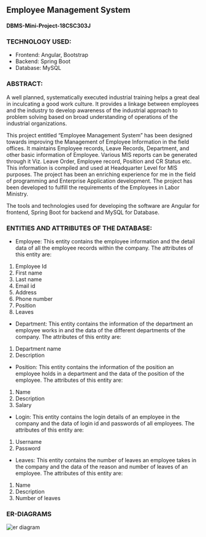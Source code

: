 ## Employee Management System
#### DBMS-Mini-Project-18CSC303J

### TECHNOLOGY USED:
* Frontend: Angular, Bootstrap
* Backend: Spring Boot
* Database: MySQL

### ABSTRACT:
A well planned, systematically executed industrial training helps a great deal in inculcating a
good work culture. It provides a linkage between employees and the industry to develop
awareness of the industrial approach to problem solving based on broad understanding of
operations of the industrial organizations.

This project entitled “Employee Management System” has been designed towards improving the
Management of Employee Information in the field offices. It maintains Employee records, Leave
Records, Department, and other basic information of Employee. Various MIS reports can be
generated through it Viz. Leave Order, Employee record, Position and CR Status etc. This
information is compiled and used at Headquarter Level for MIS purposes.
The project has been an enriching experience for me in the field of programming and Enterprise
Application development. The project has been developed to fulfill the requirements of the
Employees in Labor Ministry.

The tools and technologies used for developing the software are Angular for frontend, Spring
Boot for backend and MySQL for Database.

### ENTITIES AND ATTRIBUTES OF THE DATABASE:

* Employee: This entity contains the employee information and the detail data of all the
employee records within the company. The attributes of this entity are:
1. Employee Id
2. First name
3. Last name
4. Email id
5. Address
6. Phone number
7. Position
8. Leaves

* Department: This entity contains the information of the department an employee works in
and the data of the different departments of the company. The attributes of this entity are:
1. Department name
2. Description

* Position: This entity contains the information of the position an employee holds in a
department and the data of the position of the employee. The attributes of this entity are:
1. Name
2. Description
3. Salary

* Login: This entity contains the login details of an employee in the company and the data of
login id and passwords of all employees. The attributes of this entity are:
1. Username
2. Password

* Leaves: This entity contains the number of leaves an employee takes in the company and the
data of the reason and number of leaves of an employee. The attributes of this entity are:
1. Name
2. Description
3. Number of leaves

### ER-DIAGRAMS
<img src="" alt="er diagram">
<br>

